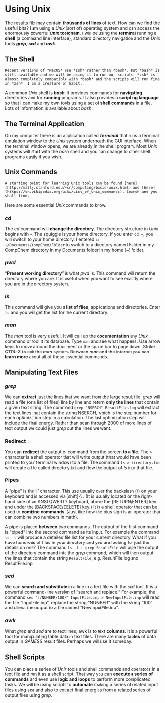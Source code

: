 # Using Unix

The results file may contain **thousands of lines** of text. How can we find the useful bits? I am using a *Unix* (sort of) operating system and can access the enormously powerful ***Unix* toolchain**. I will be using the **terminal** running a **shell** (a command line interface), standard directory navigation and the *Unix* tools ***grep***, ***sed*** and ***awk***.

## The Shell
```{margin} 
Recent versions of *MacOS* use *zsh* rather than *bash*. But *bash* is still available and we will be using it to run our scripts. *zsh* is almost completely compatible with *bash* and the scripts will run fine in *zsh*. I am a creature of habit.
```

A common *Unix* shell is ***bash***. It provides commands for **navigating** directories and for **running** programs. It also provides a **scripting language** so that I can make my own tools using a set of **shell commands** in a file. Lots of information is available about *bash*.


## The Terminal Application

On my computer there is an application called ***Terminal*** that runs a terminal emulation window to the *Unix* system underneath the GUI interface. When the terminal window opens, we are already in the shell program. Most *Unix* systems will start with the *bash* shell and you can change to other shell programs easily if you wish. 


## Unix Commands

``` {margin}
A starting point for learning Unix tools can be found [here](http://mally.stanford.edu/~sr/computing/basic-unix.html) and [here](https://en.wikipedia.org/wiki/List_of_Unix_commands). Search and you shall find.
```
Here are some essential *Unix* commands to know. 

### *cd*

The *cd* command will **change the directory**. The directory structure in *Unix* begins with `~`. The squiggle is your home directory.  If you enter `cd ~`, you will switch to your home directory. I entered `cd ~/Documents/CompChem/Folder` to switch to a directory named Folder in my CompChem directory in my Documents folder in my home (~) folder.

### *pwd*

“**Present working directory**” is what *pwd* is. This command will return the directory where you are.  It is useful when you want to see exactly where you are in the directory system.

### *ls*

This command will give you a **list of files**, applications and directories. Enter `ls` and you will get the list for the current directory.

### *man*

The *man* tool is very useful. It will call up the **documentation** any *Unix* command or tool it its database. Type `man` and see what happens. Use arrow keys to move around the document or the space bar to page down. Strike CTRL-Z to exit the *man* system. Between *man* and the internet you can **learn more** about all of these essential commands.

## Manipulating Text Files

### *grep*

We can **extract** just the lines that we want from the large result file. *grep* will read a file (or a list of files) line by line and return **only the lines** that contain a given text string. The command `grep "NSERCH" ResultFile.log` will extract the text lines that contain the string NSERCH, which is the step number for each optimization step in a calculation. The last optimization step will include the final energy. Rather than scan through 2000 of more lines of text output we could just *grep* out the lines we want.

### Redirect

You can **redirect** the output of command from the screen **to a file**. The `>` character is a shell operator that will write output (that would have been printed to your terminal window) to a file.  The command `ls > directory.txt` will create a file called directory.txt and flow the output of *ls* into that file.

### Pipes
A “pipe” is the ‘\|’ character.  This use usually over the backslash (\\) on your keyboard and is accessed via \[shift\]-\\ . (It is usually located on the right-hand side of an ANSI QWERTY keyboard, above the \[RETURN/ENTER\] key and under the \[BACKSPACE/DELETE\] key.) It is a shell operator that can be used to **combine commands**. (Just like how the plus sign is an operator that can combine two numbers in math).

A pipe is placed **between** two commands. The output of the first command is “piped” into the second command as its input. For example the command `ls -l` will produce a detailed file list for your current directory. What if you have hundreds of files in your directory and you are looking for just the details on one? The command `ls -l | grep ResultFile` will pipe the output of the directory command into the *grep* command, which will then output the lines that contain the string `ResultFile`, e.g. ResultFile.log and ResultFile.inp.

### *sed*

We can **search and substitute** in a line in a text file with the *sed* tool. It is a powerful command-line version of “search and replace.” For example, the command `sed "s/NUMBER/100/" InputFile.inp > NewInputFile.inp` will read the file “InputFile.inp”, replace the string “NUMBER” with the string “100” and direct the output to a file named “NewInputFile.inp”.

### *awk*

What *grep* and *sed* are to text lines, awk is to text **columns**. It is a powerful tool for manipulating table data in text files. There are many **tables** of data output in *GAMESS* result files. Perhaps we will use it someday.

## Shell Scripts

You can place a series of *Unix* tools and shell commands and operators in a text file and run it as a shell script. That way you can **execute a series of commands** and even use **logic and loops** to perform more complicated tasks. We will be using scripts to **automate** making a series of related input files using *sed* and also to extract final energies from a related series of output files using *grep*.
